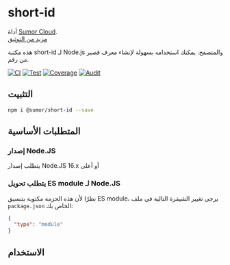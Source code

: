 # short-id

أداة [Sumor Cloud](https://sumor.cloud).  
[مزيد من التوثيق](https://sumor.cloud)

هذه مكتبة short-id لـ Node.js والمتصفح.
يمكنك استخدامه بسهولة لإنشاء معرف قصير من رقم.

[![CI](https://github.com/sumor-cloud/short-id/actions/workflows/ci.yml/badge.svg)](https://github.com/sumor-cloud/short-id/actions/workflows/ci.yml)
[![Test](https://github.com/sumor-cloud/short-id/actions/workflows/ut.yml/badge.svg)](https://github.com/sumor-cloud/short-id/actions/workflows/ut.yml)
[![Coverage](https://github.com/sumor-cloud/short-id/actions/workflows/coverage.yml/badge.svg)](https://github.com/sumor-cloud/short-id/actions/workflows/coverage.yml)
[![Audit](https://github.com/sumor-cloud/short-id/actions/workflows/audit.yml/badge.svg)](https://github.com/sumor-cloud/short-id/actions/workflows/audit.yml)

## التثبيت

```bash
npm i @sumor/short-id --save
```

## المتطلبات الأساسية

### إصدار Node.JS

يتطلب إصدار Node.JS 16.x أو أعلى

### يتطلب تحويل ES module لـ Node.JS

نظرًا لأن هذه الحزمة مكتوبة بتنسيق ES module،
يرجى تغيير الشيفرة التالية في ملف `package.json` الخاص بك:

```json
{
  "type": "module"
}
```

## الاستخدام
